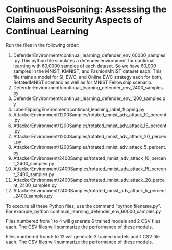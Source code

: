 # ContinuousPoisoning: Assessing the Claims and Security Aspects of Continual Learning
Run the files in the following order:
1. DefenderEnvironment/continual_learning_defender_env_60000_samples.py
   This python file simulates a defender environment for continual learning with 60,0000 samples of each dataset. So we have 60,000 samples in the MNIST, KMNIST, and FashionMNIST dataset each. This file trains a model for SI, EWC, and Online EWC strategy each for both, RotatedMNIST scenario as well as for MNIST Fellowship scenario. 
3. DefenderEnvironment/continual_learning_defender_env_2400_samples.py
4. DefenderEnvironment/continual_learning_defender_env_1200_samples.py
5. LabelFlippingEnvironment/continual_learning_label_flipping.py
6. AttackerEnvironment/1200Samples/rotated_mnist_adv_attack_10_percent.py
7. AttackerEnvironment/1200Samples/rotated_mnist_adv_attack_15_percent.py
8. AttackerEnvironment/1200Samples/rotated_mnist_adv_attack_20_percent.py
9. AttackerEnvironment/1200Samples/rotated_mnist_adv_attack_5_percent.py
10. AttackerEnvironment/2400Samples/rotated_mnist_adv_attack_10_percent_2400_samples.py
11. AttackerEnvironment/2400Samples/rotated_mnist_adv_attack_15_percent_2400_samples.py
12. AttackerEnvironment/2400Samples/rotated_mnist_adv_attack_20_percent_2400_samples.py
13. AttackerEnvironment/2400Samples/rotated_mnist_adv_attack_5_percent_2400_samples.py

To execute all these Python files, use the command "python filename.py". For example, python continual_learning_defender_env_60000_samples.py

Files numbered from 1 to 4 will generate 6 trained models and 2 CSV files each. The CSV files will summarize the performance of these models. 

Files numbered from 5 to 12 will generate 3 trained models and 1 CSV file each. The CSV files will summarize the performance of these models.

